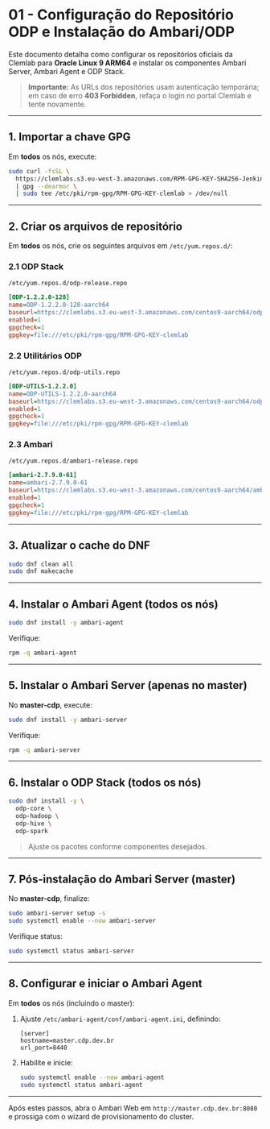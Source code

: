 # 01 -  Configuração do Repositório ODP e Instalação do Ambari/ODP

Este documento detalha como configurar os repositórios oficiais da Clemlab para **Oracle Linux 9 ARM64** e instalar os componentes Ambari Server, Ambari Agent e ODP Stack.

> **Importante:** As URLs dos repositórios usam autenticação temporária; em caso de erro **403 Forbidden**, refaça o login no portal Clemlab e tente novamente.

***

## 1. Importar a chave GPG

Em **todos** os nós, execute:

```bash
sudo curl -fsSL \
  https://clemlabs.s3.eu-west-3.amazonaws.com/RPM-GPG-KEY-SHA256-Jenkins \
  | gpg --dearmor \
  | sudo tee /etc/pki/rpm-gpg/RPM-GPG-KEY-clemlab > /dev/null
```

***

## 2. Criar os arquivos de repositório

Em **todos** os nós, crie os seguintes arquivos em `/etc/yum.repos.d/`:

### 2.1 ODP Stack

`/etc/yum.repos.d/odp-release.repo`

```ini
[ODP-1.2.2.0-128]
name=ODP-1.2.2.0-128-aarch64
baseurl=https://clemlabs.s3.eu-west-3.amazonaws.com/centos9-aarch64/odp-release/1.2.2.0-128/rpms/
enabled=1
gpgcheck=1
gpgkey=file:///etc/pki/rpm-gpg/RPM-GPG-KEY-clemlab
```

### 2.2 Utilitários ODP

`/etc/yum.repos.d/odp-utils.repo`

```ini
[ODP-UTILS-1.2.2.0]
name=ODP-UTILS-1.2.2.0-aarch64
baseurl=https://clemlabs.s3.eu-west-3.amazonaws.com/centos9-aarch64/odp-utils/1.2.2.0/rpms/
enabled=1
gpgcheck=1
gpgkey=file:///etc/pki/rpm-gpg/RPM-GPG-KEY-clemlab
```

### 2.3 Ambari

`/etc/yum.repos.d/ambari-release.repo`

```ini
[ambari-2.7.9.0-61]
name=ambari-2.7.9.0-61
baseurl=https://clemlabs.s3.eu-west-3.amazonaws.com/centos9-aarch64/ambari-release/2.7.9.0.0-61/rpms/
enabled=1
gpgcheck=1
gpgkey=file:///etc/pki/rpm-gpg/RPM-GPG-KEY-clemlab
```

***

## 3. Atualizar o cache do DNF

```bash
sudo dnf clean all
sudo dnf makecache
```

***

## 4. Instalar o Ambari Agent (todos os nós)

```bash
sudo dnf install -y ambari-agent
```

Verifique:

```bash
rpm -q ambari-agent
```

***

## 5. Instalar o Ambari Server (apenas no master)

No **master-cdp**, execute:

```bash
sudo dnf install -y ambari-server
```

Verifique:

```bash
rpm -q ambari-server
```

***

## 6. Instalar o ODP Stack (todos os nós)

```bash
sudo dnf install -y \
  odp-core \
  odp-hadoop \
  odp-hive \
  odp-spark
```

> Ajuste os pacotes conforme componentes desejados.

***

## 7. Pós-instalação do Ambari Server (master)

No **master-cdp**, finalize:

```bash
sudo ambari-server setup -s
sudo systemctl enable --now ambari-server
```

Verifique status:

```bash
sudo systemctl status ambari-server
```

***

## 8. Configurar e iniciar o Ambari Agent

Em **todos** os nós (incluindo o master):

1. Ajuste `/etc/ambari-agent/conf/ambari-agent.ini`, definindo:
   ```
   [server]
   hostname=master.cdp.dev.br
   url_port=8440
   ```
2. Habilite e inicie:
   ```bash
   sudo systemctl enable --now ambari-agent
   sudo systemctl status ambari-agent
   ```

***

Após estes passos, abra o Ambari Web em `http://master.cdp.dev.br:8080` e prossiga com o wizard de provisionamento do cluster.